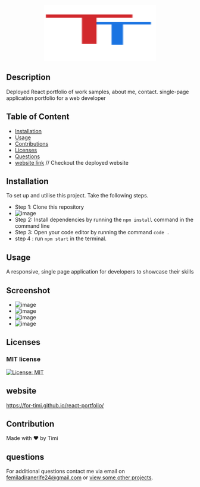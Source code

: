 
<div align="center">  <img src="https://github.com/FOR-TIMI/react-portfolio/blob/main/src/assets/Images/logo.svg" width="300px" height="150px"/> </div>

## Description
Deployed React portfolio of work samples, about me, contact. single-page application portfolio for a web developer

    
## Table of Content
- [Installation](#installation)
- [Usage](#usage)
- [Contributions](#contribution)
- [Licenses](#licenses)
- [Questions](#questions)
- [website link](https://for-timi.github.io/react-portfolio/) // Checkout the deployed website 
    
        
## Installation
To set up and utilise this project. Take the following steps.

- Step 1: Clone this repository
- ![image](https://user-images.githubusercontent.com/104241247/202819291-44edf534-7d4f-462a-a1d5-a20f00a0ecd6.png)
- Step 2: Install dependencies by running the ``` npm install ``` command in the command line
- Step 3: Open your code editor by running the command ``` code . ```
- step 4 : run ``` npm start ``` in the terminal.

    
## Usage
A responsive, single page application for developers to showcase their skills


## Screenshot
- ![image](https://user-images.githubusercontent.com/104241247/208250620-af82138b-a14d-4610-9f96-52494ec1415c.png)
- ![image](https://user-images.githubusercontent.com/104241247/208250632-09351103-c103-4746-bd2e-03e734e64354.png)
- ![image](https://user-images.githubusercontent.com/104241247/208250669-5d851b76-3b44-47e1-bdd5-930497a62369.png)
- ![image](https://user-images.githubusercontent.com/104241247/208513886-a214af75-ab7d-4ee2-accb-c73bd838ee25.png)



## Licenses
### MIT license
[![License: MIT](https://img.shields.io/badge/License-MIT-yellow.svg)](https://opensource.org/licenses/MIT)


## website
https://for-timi.github.io/react-portfolio/

## Contribution
Made with ❤️ by Timi

## questions
For additional questions contact me via email on [femiladiranerife24@gmail.com](mailto:femiladiranerife24@gmail.com) or [view some other projects](https://github.com/FOR-TIMI/).


